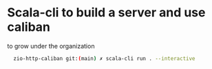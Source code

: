 # Scala-cli to build a server and use caliban

to grow under the organization

```sh
  zio-http-caliban git:(main) ✗ scala-cli run . --interactive 
```